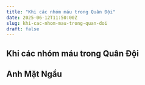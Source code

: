 ```yaml
---
title: "Khi các nhóm máu trong Quân Đội"
date: 2025-06-12T11:50:00Z
slug: khi-cac-nhom-mau-trong-quan-doi
draft: false
---
```


## Khi các nhóm máu trong Quân Đội

## Anh Mặt Ngầu

​




​​ 


​
